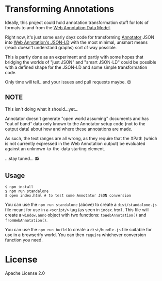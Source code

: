 # Transforming Annotations

Ideally, this project could hold annotation transformation stuff for lots of
formats to and from the
[Web Annotation Data Model](http://w3.org/TR/annotation-model).

Right now, it's just some early dayz code for transforming
[Annotator](http://annotatorjs.org/) JSON into
[Web Annotation's JSON-LD](http://www.w3.org/TR/annotation-model/#json-ld-context)
with the most minimal, unsmart means (read: doesn't understand graphs) sort of
way possible.

This is partly done as an experiment and partly with some hopes that bridging
the worlds of "just JSON" and "smart JSON-LD" could be possible with a defined
shape for the JSON-LD and some simple transformation code.

Only time will tell...and your issues and pull requests maybe. :wink:

## NOTE

This isn't doing what it should...yet...

Annotator doesn't generate "open world assuming" documents and has "out of
band" data only known to the Annotator setup code (not to the output data)
about how and where these annotations are made.

As such, the text ranges are all wrong, as they require that the XPath (which
is not currently expressed in the Web Annotation output) be evaluated against
an unknown-to-the-data starting element.

...stay tuned... :radio:

## Usage

```
$ npm install
$ npm run standalone
$ open index.html # to test some Annotator JSON conversion
```

You can use the `npm run standalone` (above) to create a `dist/standalone.js`
file meant for use in a `<script/>` tag (as seen in `index.html`. This file
will create a `window.anno` object with two functions: `toWebAnnotation()` and
`fromWebAnnotation()`.

You can use the `npm run build` to create a `dist/bundle.js` file
suitable for use in a browserify world. You can then `require` whichever
conversion function you need.

# License

Apache License 2.0
